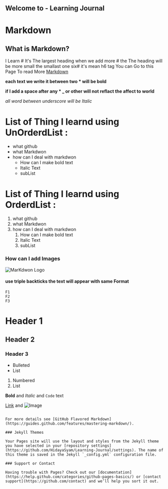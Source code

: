 ## Welcome to - Learning Journal
# Markdown
## What is Markdown?
 I Learn # It's The largest heading  when we add more # the The heading will be more small the smallast one six# it's mean h6 tag
 You can Go to this Page To read More [Markdown](https://guides.github.com/features/mastering-markdown/)
 
 **each text we write it between two * will be bold**
 
**if I add a space after any * _ or other will not reflact the affect  to world**

_all word between underscore will be Italic_

# List of Thing I learnd using UnOrderdList :
* what github
* what Markdwon
* how can I deal with markdwon
    * How can I make bold text
    * Italic Text
    * subList
 # List of Thing I learnd using OrderdList :
1. what github
2. what Markdwon
3. how can I deal with markdwon
    1. How can I make bold text
    2. Italic Text
    3. subList

### How can I  add Images 
![MarKdwon Logo](https://cdn0.iconfinder.com/data/icons/octicons/1024/markdown-512.png)

#### use triple backticks the text will appear with same Format
```
F1
F2
F3
```
# Header 1
## Header 2
### Header 3

- Bulleted
- List

1. Numbered
2. List

**Bold** and _Italic_ and `Code` text

[Link](url) and ![Image](src)
```

For more details see [GitHub Flavored Markdown](https://guides.github.com/features/mastering-markdown/).

### Jekyll Themes

Your Pages site will use the layout and styles from the Jekyll theme you have selected in your [repository settings](https://github.com/HidayaSyam/Learning-Journal/settings). The name of this theme is saved in the Jekyll `_config.yml` configuration file.

### Support or Contact

Having trouble with Pages? Check out our [documentation](https://help.github.com/categories/github-pages-basics/) or [contact support](https://github.com/contact) and we’ll help you sort it out.
